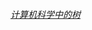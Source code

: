 ###### [计算机科学中的树](https://zh.wikipedia.org/wiki/Template:%E8%AE%A1%E7%AE%97%E6%9C%BA%E7%A7%91%E5%AD%A6%E4%B8%AD%E7%9A%84%E6%A0%91)

